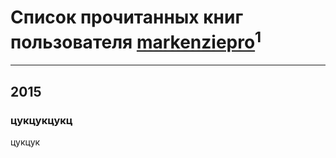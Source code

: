 # Список прочитанных книг пользователя [markenziepro](http://vk.com/id225847162)<sup>1</sup>
---

## 2015

### цукцукцукц
цукцук



